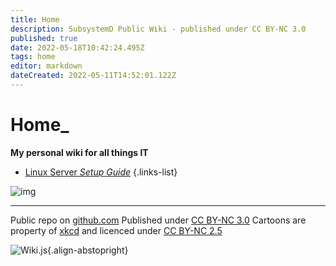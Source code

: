 ```yaml
---
title: Home
description: SubsystemD Public Wiki - published under CC BY-NC 3.0
published: true
date: 2022-05-18T10:42:24.495Z
tags: home
editor: markdown
dateCreated: 2022-05-11T14:52:01.122Z
---
```


# Home_
**My personal wiki for all things IT**

- [Linux Server *Setup Guide*](/linux/server/setup)
{.links-list}

![img](https://imgs.xkcd.com/comics/self_description.png)

---
Public repo on [github.com](https://github.com/SubSystemD/wiki)
Published under [CC BY-NC 3.0](https://creativecommons.org/licenses/by-nc/3.0/)
Cartoons are property of [xkcd](https://xkcd.com/) and licenced under [CC BY-NC 2.5](https://creativecommons.org/licenses/by-nc/2.5/)


![Wiki.js](https://static.requarks.io/logo/wikijs-butterfly.svg){.align-abstopright}
